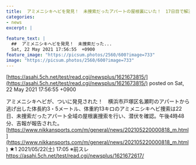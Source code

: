 ```yaml
---
title:  アミメニシキヘビを発見！　未捜索だったアパートの屋根裏にいた！　17日目で解決 ★4  
categories:
- news
excerpt: |
  
feature_text: |
  ##  アミメニシキヘビを発見！　未捜索だった...
  Sat, 22 May 2021 17:56:55  +0900
feature_image: "https://picsum.photos/2560/600?image=733"
image: "https://picsum.photos/2560/600?image=733"
---
```


[https://asahi.5ch.net/test/read.cgi/newsplus/1621673815/](https://asahi.5ch.net/test/read.cgi/newsplus/1621673815/)
posted on Sat, 22 May 2021 17:56:55  +0900

<!--more-->

アミメニシキヘビが、ついに発見された！　横浜市戸塚区名瀬町のアパートから逃げ出した体長約3・5メートル、体重約13キロのアミメニシキヘビ捜索は22日、未捜索だったアパート全域の屋根裏捜索を行い、潜伏を確認。午後4時48分、吉報が報告された。 [https://www.nikkansports.com/m/general/news/202105220000818_m.html](https://www.nikkansports.com/m/general/news/202105220000818_m.html) ★1 2021/05/22(土) 17:05 ※前スレ https://asahi.5ch.net/test/read.cgi/newsplus/1621672617/
